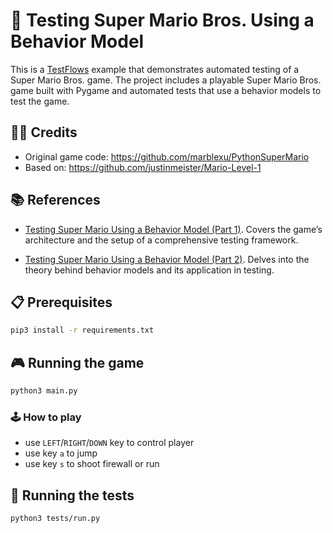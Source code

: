 # 🍄 Testing Super Mario Bros. Using a Behavior Model 

This is a [TestFlows](https://testflows.com) example that demonstrates automated testing of a Super Mario Bros. game. The project includes a playable Super Mario Bros. game built with Pygame and automated tests that use a behavior models to test the game.

## 👨‍💻 Credits

* Original game code: https://github.com/marblexu/PythonSuperMario
* Based on: https://github.com/justinmeister/Mario-Level-1

## 📚 References

* [Testing Super Mario Using a Behavior Model (Part 1)](https://testflows.com/blog/testing-super-mario-using-a-behavior-model-part1/).  Covers the game’s architecture and the setup of a comprehensive testing framework.

* [Testing Super Mario Using a Behavior Model (Part 2)](https://testflows.com/blog/testing-super-mario-using-a-behavior-model-part2/). Delves into the theory behind behavior models and its application in testing.

## 📋 Prerequisites

```bash
pip3 install -r requirements.txt
```

## 🎮 Running the game

```bash
python3 main.py
```

### 🕹️ How to play

* use `LEFT`/`RIGHT`/`DOWN` key to control player
* use key `a` to jump
* use key `s` to shoot firewall or run

## 🧪 Running the tests

```bash
python3 tests/run.py
```

